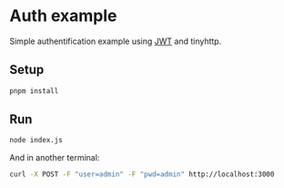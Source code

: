 # Auth example

Simple authentification example using [JWT](https://jwt.io/) and tinyhttp.

## Setup

```sh
pnpm install
```

## Run

```sh
node index.js
```

And in another terminal:

```sh
curl -X POST -F "user=admin" -F "pwd=admin" http://localhost:3000
```
